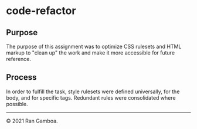 # code-refactor

## Purpose

The purpose of this assignment was to optimize CSS rulesets and HTML markup to "clean up" the work and make it more accessible for future reference.

## Process

In order to fulfill the task, style rulesets were defined universally, for the body, and for specific tags. Redundant rules were consolidated where possible.

---

© 2021 Ran Gamboa.
